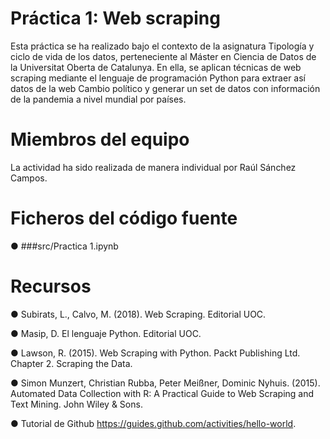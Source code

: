 # Práctica 1: Web scraping
Esta práctica se ha realizado bajo el contexto de la asignatura Tipología y ciclo de vida de los datos, perteneciente al Máster en Ciencia de Datos de la Universitat Oberta de Catalunya. En ella, se aplican técnicas de web scraping mediante el lenguaje de programación Python para extraer así datos de la web Cambio político y generar un set de datos con información de la pandemia a nivel mundial por países.

# Miembros del equipo
La actividad ha sido realizada de manera individual por Raúl Sánchez Campos.

# Ficheros del código fuente
● ###src/Practica 1.ipynb

# Recursos 
● Subirats, L., Calvo, M. (2018). Web Scraping. Editorial UOC.

● Masip, D. El lenguaje Python. Editorial UOC.

● Lawson, R. (2015). Web Scraping with Python. Packt Publishing Ltd. Chapter 2. Scraping the Data. 

● Simon Munzert, Christian Rubba, Peter Meißner, Dominic Nyhuis. (2015). Automated Data Collection with R: A Practical Guide to Web Scraping and Text Mining. John Wiley & Sons.

● Tutorial de Github https://guides.github.com/activities/hello-world. 
